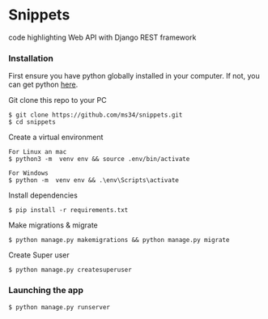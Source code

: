# Snippets

code highlighting Web API with Django REST framework

### Installation

First ensure you have python globally installed in your computer. If not, you can get python [here](python.org).


Git clone this repo to your PC

    $ git clone https://github.com/ms34/snippets.git
    $ cd snippets

Create a virtual environment

    For Linux an mac
    $ python3 -m  venv env && source .env/bin/activate

    For Windows
    $ python -m  venv env && .\env\Scripts\activate  

Install dependencies

    $ pip install -r requirements.txt

Make migrations & migrate

    $ python manage.py makemigrations && python manage.py migrate

Create Super user

    $ python manage.py createsuperuser

### Launching the app

    $ python manage.py runserver
